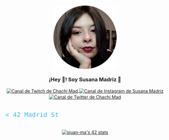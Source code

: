 <p align="center" width="300">
   <img align="center" width="200" src="https://raw.githubusercontent.com/susanamadriz/susanamadriz/main/chachimad.png" />
   <h3 align="center">¡Hey 👋! Soy Susana Madriz 🎀</h3>
</p>

<p align="center">
   <a href="https://twitch.tv/chachimad" target="blank">
    <img align="center" src="https://upload.wikimedia.org/wikipedia/commons/c/ce/Twitch_logo_2019.svg" alt="Canal de Twitch de Chachi Mad" height="28px" width="56px" />
  </a>
  <span style="width: 8px;"> </span>
  <a href="https://instagram.com/susanamadriz" target="blank">
    <img align="center" src="https://upload.wikimedia.org/wikipedia/commons/e/e7/Instagram_logo_2016.svg" alt="Canal de Instagram de Susana Madriz" height="23px" width="23px" />
  </a>
  <span style="width: 8px;"> </span>
  <a href="https://twitter.com/chxchimxd" target="blank">
    <img align="center" src="https://upload.wikimedia.org/wikipedia/commons/thumb/6/6f/Logo_of_Twitter.svg/2491px-Logo_of_Twitter.svg.png" alt="Canal de Twitter de Chachi Mad" height="23px" width="28px" />
  </a>
</p>
<br>
<svg xmlns="http://www.w3.org/2000/svg" xmlns:xlink="http://www.w3.org/1999/xlink" viewBox="0 0 380 45" style="background-color: #00000000;" width="380px" height="45px">
                <path id="path0">
                            <!-- Single line -->
                                <animate id="d0" attributeName="d" begin="0s;d1.end" dur="5000ms" fill="remove" values="m0,22.5 h0 ; m0,22.5 h380 ; m0,22.5 h380 ; m0,22.5 h0" keyTimes="0;0.8;0.8;1"/>
                    </path>
    <text font-family="&quot;monospace&quot;, monospace" fill="#36BCF7" font-size="20" dominant-baseline="auto" x="0%" text-anchor="start">
        <textPath xlink:href="#path0">
            &lt; 42 Madrid Student &gt;
        </textPath>
    </text>
        <path id="path1">
                            <!-- Single line -->
                                <animate id="d1" attributeName="d" begin="d0.end" dur="5000ms" fill="remove" values="m0,22.5 h0 ; m0,22.5 h380 ; m0,22.5 h380 ; m0,22.5 h0" keyTimes="0;0.8;0.8;1"/>
                    </path>
    <text font-family="&quot;monospace&quot;, monospace" fill="#36BCF7" font-size="20" dominant-baseline="auto" x="0%" text-anchor="start">
        <textPath xlink:href="#path1">
            &lt; Just starting 2 program &gt;
        </textPath>
    </text>
</svg>
<br>
<p align="center" width="300">
<a href="https://github.com/susanamadriz" target="blank">
   <img align="center" src="https://badge.mediaplus.ma/levi/sjuan-ma?1337Badge=off&UM6P=off" alt="sjuan-ma's 42 stats" />
</a>


